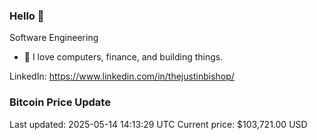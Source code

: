 ### Hello 🤙  

Software Engineering

- 🔭 I love computers, finance, and building things.
  
LinkedIn: https://www.linkedin.com/in/thejustinbishop/  





















































































### Bitcoin Price Update
Last updated: 2025-05-14 14:13:29 UTC
Current price: $103,721.00 USD

